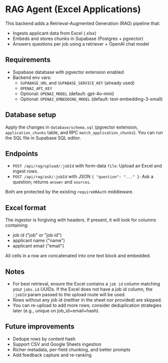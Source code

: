 # RAG Agent (Excel Applications)

This backend adds a Retrieval-Augmented Generation (RAG) pipeline that:
- Ingests applicant data from Excel (.xlsx)
- Embeds and stores chunks in Supabase (Postgres + pgvector)
- Answers questions per job using a retriever + OpenAI chat model

## Requirements
- Supabase database with pgvector extension enabled
- Backend env vars:
  - `SUPABASE_URL` and `SUPABASE_SERVICE_KEY` (already used)
  - `OPENAI_API_KEY`
  - Optional: `OPENAI_MODEL` (default: gpt-4o-mini)
  - Optional: `OPENAI_EMBEDDING_MODEL` (default: text-embedding-3-small)

## Database setup
Apply the changes in `database/schema.sql` (pgvector extension, `application_chunks` table, and RPC `match_application_chunks`). You can run the SQL file in Supabase SQL editor.

## Endpoints
- `POST /api/rag/upload/:jobId` with form-data `file`: Upload an Excel and ingest rows.
- `POST /api/rag/ask/:jobId` with JSON `{ "question": "..." }`: Ask a question; returns `answer` and `sources`.

Both are protected by the existing `requireHRAuth` middleware.

## Excel format
The ingestor is forgiving with headers. If present, it will look for columns containing:
- job id ("job" or "job id")
- applicant name ("name")
- applicant email ("email")

All cells in a row are concatenated into one text block and embedded.

## Notes
- For best retrieval, ensure the Excel contains a `job id` column matching your `jobs.id` UUIDs. If the Excel does not have a job id column, the `:jobId` param passed to the upload route will be used.
- Rows without any job id (neither in the sheet nor provided) are skipped.
- You can re-upload to add more rows; consider deduplication strategies later (e.g., unique on job_id+email+hash).

## Future improvements
- Dedupe rows by content hash
- Support CSV and Google Sheets ingestion
- Richer metadata, per-field chunking, and better prompts
- Add feedback capture and re-ranking
